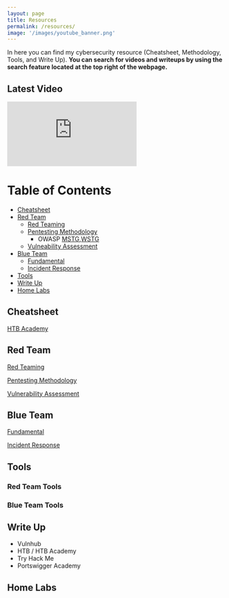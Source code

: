 ```yaml
---
layout: page
title: Resources 
permalink: /resources/
image: '/images/youtube_banner.png'
---
```


In here you can find my cybersecurity resource (Cheatsheet, Methodology, Tools, and Write Up).
**You can search for videos and writeups by using the search feature located at the top right of the webpage.**

## Latest Video
<iframe src="https://www.youtube.com/embed?listType=playlist&list=UULFSumP9z5Rzquqih-jpusTOQ&index=1" frameborder="0" allowfullscreen></iframe><br>

# Table of Contents
- [Cheatsheet](#cheatsheet)
- [Red Team](#redteam)
  - [Red Teaming](#red-teaming)
  - [Pentesting Methodology](#pentest-method)
      - OWASP [MSTG](#mstg),[WSTG](#mstg)
  - [Vulneability Assessment](#VA) 
- [Blue Team](#blue-team)
  - [Fundamental](#blue-fun)
  - [Incident Response](#incident-response)
- [Tools](#tools)
- [Write Up](#write-up)
- [Home Labs](#home-labs)


<a id="cheatsheet"></a>
## Cheatsheet

[HTB Academy](/2024/01/01/htbacademy/)

<a id="redteam"></a>
## Red Team

<a id="red-teaming"></a>
[Red Teaming](-)

<a id="pentest-method"></a>
[Pentesting Methodology](/2018/04/21/pentest-method/)

<a id="VA"></a>
[Vulnerability Assessment](-)


<a id="blue-team"></a>
## Blue Team

<a id="blue-fun"></a>
[Fundamental](-)

<a id="incident-response"></a>
[Incident Response](-)



## Tools
### Red Team Tools
### Blue Team Tools


## Write Up
* Vulnhub
* HTB / HTB Academy
* Try Hack Me
* Portswigger Academy

## Home Labs
